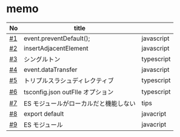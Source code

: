 # memo

| No                                                         | title                                 |            |
| ---------------------------------------------------------- | ------------------------------------- | ---------- |
| [#1](https://github.com/cossack910/tsTestProject/issues/1) | event.preventDefault();               | javascript |
| [#2](https://github.com/cossack910/tsTestProject/issues/2) | insertAdjacentElement                 | javascript |
| [#3](https://github.com/cossack910/tsTestProject/issues/3) | シングルトン                          | typescript |
| [#4](https://github.com/cossack910/tsTestProject/issues/4) | event.dataTransfer                    | javascript |
| [#5](https://github.com/cossack910/tsTestProject/issues/5) | トリプルスラシュディレクティブ        | typescript |
| [#6](https://github.com/cossack910/tsTestProject/issues/6) | tsconfig.json outFIle オプション      | typescript |
| [#7](https://github.com/cossack910/tsTestProject/issues/7) | ES モジュールがローカルだと機能しない | tips       |
| [#8](https://github.com/cossack910/tsTestProject/issues/8) | export default                        | javacript  |
| [#9](https://github.com/cossack910/tsTestProject/issues/9) | ES モジュール                         | javacript  |
